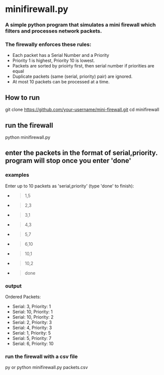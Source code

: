 # minifirewall.py
### A simple python program that simulates a mini firewall which filters and processes network packets.

### The firewally enforces these rules:
- Each packet has a Serial Number and a Priority
- Priority 1 is highest, Priority 10 is lowest.
- Packets are sorted by prioirty first, then serial number if priorities are equal
- Duplicate packets (same (serial, priority) pair) are ignored.
- At most 10 packets can be processed at a time.

## How to run
git clone https://github.com/your-username/mini-firewall.git
cd minifirewall

## run the firewall
python minifirewall.py

## enter the packets in the format of serial,priority. program will stop once you enter 'done'

### examples
Enter up to 10 packets as 'serial,priority' (type 'done' to finish):
- > 1,5
- > 2,3
- > 3,1
- > 4,3
- > 5,7
- > 6,10
- > 10,1
- > 10,2
- > done


### output
Ordered Packets:
- Serial: 3, Priority: 1
- Serial: 10, Priority: 1
- Serial: 10, Priority: 2
- Serial: 2, Priority: 3
- Serial: 4, Priority: 3
- Serial: 1, Priority: 5
- Serial: 5, Priority: 7
- Serial: 6, Priority: 10

### run the firewall with a csv file

py or python minifirewall.py packets.csv 
